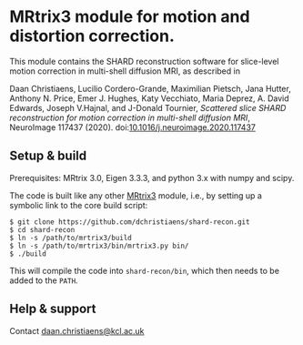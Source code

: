 # MRtrix3 module for motion and distortion correction.

This module contains the SHARD reconstruction software for slice-level motion 
correction in multi-shell diffusion MRI, as described in

Daan Christiaens, Lucilio Cordero-Grande, Maximilian Pietsch, Jana Hutter, Anthony N. Price, Emer J. Hughes, Katy Vecchiato, Maria Deprez, A. David Edwards, Joseph V.Hajnal, and J-Donald Tournier, *Scattered slice SHARD reconstruction for motion correction in multi-shell diffusion MRI*, NeuroImage 117437 (2020). doi:[10.1016/j.neuroimage.2020.117437](https://doi.org/10.1016/j.neuroimage.2020.117437)


## Setup & build

Prerequisites: MRtrix 3.0, Eigen 3.3.3, and python 3.x with numpy and scipy.

The code is built like any other [MRtrix3](https://github.com/MRtrix3/mrtrix3) 
module, i.e., by setting up a symbolic link to the core build script:

```
$ git clone https://github.com/dchristiaens/shard-recon.git
$ cd shard-recon
$ ln -s /path/to/mrtrix3/build
$ ln -s /path/to/mrtrix3/bin/mrtrix3.py bin/
$ ./build
```

This will compile the code into `shard-recon/bin`, which then needs to be added 
to the `PATH`.


## Help & support

Contact daan.christiaens@kcl.ac.uk


